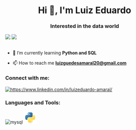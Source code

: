 <h1 align="center">Hi 👋, I'm Luiz Eduardo</h1>
<h3 align="center">Interested in the data world</h3>

<div>
  
  <img src="https://github-readme-stats.vercel.app/api?username=LuizEduardo-Amaral&show_icons=true&theme=vue&include_all_commits=true&count_private=true"/>
  <img src="https://github-readme-stats.vercel.app/api/top-langs/?username=LuizEduardo-Amaral&layout=compact&langs_count=16&theme=vue"/>
</div>
<br>

- 🌱 I’m currently learning **Python and SQL**

- 📫 How to reach me **luizguedesamaral20@gmail.com**

<h3 align="left">Connect with me:</h3>
<p align="left">
<a href="https://linkedin.com/in/https://www.linkedin.com/in/luizeduardo-amaral/" target="blank"><img align="center" src="https://raw.githubusercontent.com/rahuldkjain/github-profile-readme-generator/master/src/images/icons/Social/linked-in-alt.svg" alt="https://www.linkedin.com/in/luizeduardo-amaral/" height="30" width="40" /></a>
</p>

<h3 align="left">Languages and Tools:</h3>
<p align="left"> 
  <img src="https://cdn.jsdelivr.net/gh/devicons/devicon@latest/icons/mysql/mysql-original-wordmark.svg" alt="mysql" width="40" height="40"/> 
  <img src="https://raw.githubusercontent.com/devicons/devicon/master/icons/python/python-original.svg" alt="python" width="40" height="40"/> 
</p>


<!--
**LuizEduardo-Amaral/LuizEduardo-Amaral** is a ✨ _special_ ✨ repository because its `README.md` (this file) appears on your GitHub profile.

Here are some ideas to get you started:

- 🔭 I’m currently working on ...
- 🌱 I’m currently learning ...
- 👯 I’m looking to collaborate on ...
- 🤔 I’m looking for help with ...
- 💬 Ask me about ...
- 📫 How to reach me: ...
- 😄 Pronouns: ...
- ⚡ Fun fact: ...
-->

